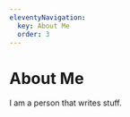 ```yaml
---
eleventyNavigation:
  key: About Me
  order: 3
---
```

# About Me

I am a person that writes stuff.
